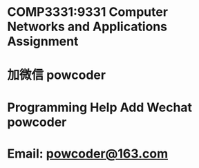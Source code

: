 # COMP3331:9331 Computer Networks and Applications Assignment
# 加微信 powcoder

# Programming Help Add Wechat powcoder

# Email: powcoder@163.com

